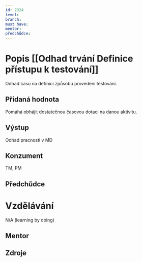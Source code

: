 ```yaml
---
id: 2324
level: 
branch: 
must have: 
mentor: 
předchůdce: 
---
```



# Popis [[Odhad trvání Definice přístupu k testování]]
Odhad času na definici způsobu provedení testování.

## Přidaná hodnota
Pomáhá obhájit dostatečnou časovou dotaci na danou aktivitu.

## Výstup
Odhad pracnosti v MD

## Konzument
TM, PM

## Předchůdce


# Vzdělávání
N/A (learning by doing)

## Mentor


## Zdroje